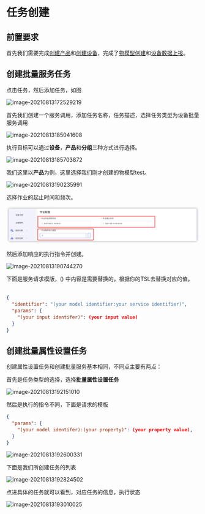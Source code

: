 # 任务创建

## 前置要求

首先我们需要完成[创建产品](./create_device.md)和[创建设备](./create_product.md)，完成了[物模型创建](./create_thing_model.md)和[设备数据上报](./device_data_upload.md)。

## 创建批量服务任务

点击任务，然后添加任务，如图

![image-20210813172529219](./_assets/image-20210813172529219.png)

首先我们创建一个服务调用，添加任务名称，任务描述，选择任务类型为设备批量服务调用

![image-20210813185041608](./_assets/image-20210813185041608.png)

执行目标可以通过**设备**，**产品**和**分组**三种方式进行选择。

![image-20210813185703872](./_assets/image-20210813185703872.png)

我们这里以**产品**为例，这里选择我们刚才创建的物模型test。

![image-20210813190235991](./_assets/image-20210813190235991.png)

选择作业的起止时间和频次。

![image-20210813190443787](./_assets/image-20210813190443787.png)

然后添加响应的执行指令并创建。

![image-20210813190744270](./_assets/image-20210813190744270.png)

下面是服务请求模版，() 中内容是需要替换的，根据你的TSL去替换对应的值。

```json

{
  "identifier": "(your model identifier:your service identifier)",
  "params": {
    "(your input identifer)": (your input value)
  }
}
```

## 创建批量属性设置任务

创建属性设置任务和创建批量服务基本相同，不同点主要有两点：

首先是任务类型的选择，选择**批量属性设置任务**

![image-20210813192151010](./_assets/image-20210813192151010.png)

然后是执行的指令不同，下面是请求的模版

```json
{
  "params": {
    "(your model identifer):(your property)": (your property value),
  }
}
```

![image-20210813192600331](./_assets/image-20210813192600331.png)

下面是我们所创建任务的列表

![image-20210813192824502](./_assets/image-20210813192824502.png)

点进具体的任务就可以看到，对应任务的信息，执行状态

![image-20210813193010025](./_assets/image-20210813193010025.png)
